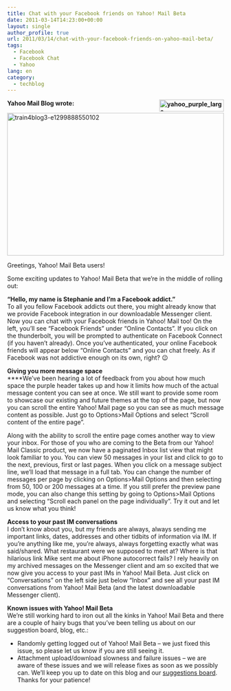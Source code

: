 ```yaml
---
title: Chat with your Facebook friends on Yahoo! Mail Beta
date: 2011-03-14T14:23:00+00:00
layout: single
author_profile: true
url: 2011/03/14/chat-with-your-facebook-friends-on-yahoo-mail-beta/
tags:
  - Facebook
  - Facebook Chat
  - Yahoo
lang: en
category: 
  - techblog
---
```

**[<img title="yahoo_purple_large" border="0" alt="yahoo_purple_large" align="right" src="http://lh4.ggpht.com/_vaUVXcmC3OI/TX4dnVfEl8I/AAAAAAAADsk/d_1wozbN-HQ/yahoo_purple_large_thumb%5B1%5D.gif?imgmax=800" width="150" height="28" />](http://lh5.ggpht.com/_vaUVXcmC3OI/TX4dlz9_dhI/AAAAAAAADsg/2piNuB4cbgI/s1600-h/yahoo_purple_large%5B3%5D.gif)Yahoo Mail Blog wrote:**

[<img title="train4blog3-e1299888550102" border="0" alt="train4blog3-e1299888550102" src="http://lh6.ggpht.com/_vaUVXcmC3OI/TX4dx2pMbpI/AAAAAAAADss/WmS0q7n5uWU/train4blog3-e1299888550102_thumb%5B1%5D.png?imgmax=800" width="504" height="332" />](http://lh4.ggpht.com/_vaUVXcmC3OI/TX4dsqJjQuI/AAAAAAAADso/hbxxOtuVhJ8/s1600-h/train4blog3-e1299888550102%5B3%5D.png)

Greetings, Yahoo! Mail Beta users!

Some exciting updates to Yahoo! Mail Beta that we’re in the middle of rolling out:

**“Hello, my name is Stephanie and I’m a Facebook addict.”**  
To all you fellow Facebook addicts out there, you might already know that we provide Facebook integration in our downloadable Messenger client. Now you can chat with your Facebook friends in Yahoo! Mail too! On the left, you’ll see “Facebook Friends” under “Online Contacts”. If you click on the thunderbolt, you will be prompted to authenticate on Facebook Connect (if you haven’t already). Once you’ve authenticated, your online Facebook friends will appear below “Online Contacts” and you can chat freely. As if Facebook was not addictive enough on its own, right? 😉

**Giving you more message space**  
****We’ve been hearing a lot of feedback from you about how much space the purple header takes up and how it limits how much of the actual message content you can see at once. We still want to provide some room to showcase our existing and future themes at the top of the page, but now you can scroll the entire Yahoo! Mail page so you can see as much message content as possible. Just go to Options>Mail Options and select “Scroll content of the entire page”.

Along with the ability to scroll the entire page comes another way to view your inbox. For those of you who are coming to the Beta from our Yahoo! Mail Classic product, we now have a paginated Inbox list view that might look familiar to you. You can view 50 messages in your list and click to go to the next, previous, first or last pages. When you click on a message subject line, we’ll load that message in a full tab. You can change the number of messages per page by clicking on Options>Mail Options and then selecting from 50, 100 or 200 messages at a time. If you still prefer the preview pane mode, you can also change this setting by going to Options>Mail Options and selecting “Scroll each panel on the page individually”. Try it out and let us know what you think!

**Access to your past IM conversations**  
I don’t know about you, but my friends are always, always sending me important links, dates, addresses and other tidbits of information via IM. If you’re anything like me, you’re always, always forgetting exactly what was said/shared. What restaurant were we supposed to meet at? Where is that hilarious link Mike sent me about iPhone autocorrect fails? I rely heavily on my archived messages on the Messenger client and am so excited that we now give you access to your past IMs in Yahoo! Mail Beta. Just click on “Conversations” on the left side just below “Inbox” and see all your past IM conversations from Yahoo! Mail Beta (and the latest downloadable Messenger client).

**Known issues with Yahoo! Mail Beta**  
We’re still working hard to iron out all the kinks in Yahoo! Mail Beta and there are a couple of hairy bugs that you’ve been telling us about on our suggestion board, blog, etc.:

  * Randomly getting logged out of Yahoo! Mail Beta – we just fixed this issue, so please let us know if you are still seeing it. 
  * Attachment upload/download slowness and failure issues – we are aware of these issues and we will release fixes as soon as we possibly can. We’ll keep you up to date on this blog and our [suggestions board](http://suggestions.yahoo.com/?prop=mailbeta). Thanks for your patience!